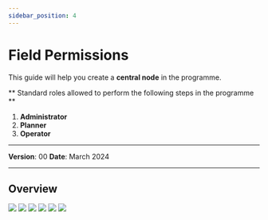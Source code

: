 ```yaml
---
sidebar_position: 4
---
```


# Field Permissions

This guide will help you create a **central node** in the programme.

** Standard roles allowed to perform the following steps in the programme **

1.	**Administrator**
2.  **Planner**
3. **Operator**

------------

**Version**: 00
**Date**: March 2024

------------
## **Overview**


![](/img/FieldPermissions/1.png)
![](/img/FieldPermissions/FieldPermissions.png)
![](/img/FieldPermissions/FieldPermissions(2).png)
![](/img/FieldPermissions/FieldPermissions(3).png)
![](/img/FieldPermissions/FieldPermissions(4).png)
![](/img/FieldPermissions/FieldPermissions(5).png)